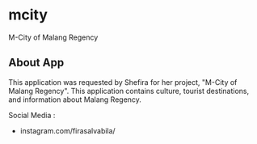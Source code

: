 # mcity

M-City of Malang Regency

## About App

This application was requested by Shefira for her project, "M-City of Malang Regency". 
This application contains culture, tourist destinations, and information about Malang Regency.

Social Media :
- instagram.com/firasalvabila/
